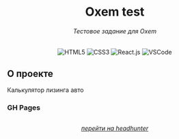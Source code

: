 <div align="center">

<h1>Oxem test</h1>
<h6>Тестовое задание для Oxem</h6>

![HTML5](https://img.shields.io/badge/Lang-HTML5-orange)
![CSS3](https://img.shields.io/badge/Lang-CSS3-blue)
![React.js](https://img.shields.io/badge/Fram-React.js-blue)
![VSCode](https://img.shields.io/badge/Tool-VSCode-blue)

</div>

<h2>О проекте</h2>

Калькулятор лизинга авто

<h3>GH Pages</h3>

<div align="center">

<h2></h2>
<h6><a href="https://blagoveschensk.hh.ru/applicant/resumes/view?resume=46964546ff09ac2ced0039ed1f57626e4e6636">перейти на headhunter</a></h6>

</div>
